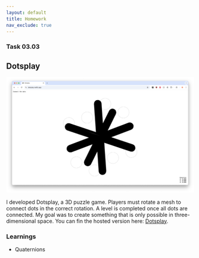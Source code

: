 ```yaml
---
layout: default
title: Homework
nav_exclude: true
---
```


### Task 03.03

## Dotsplay

![preview](./img/preview.png)

I developed Dotsplay, a 3D puzzle game. Players must rotate a mesh to connect dots in the correct rotation. A level is completed once all dots are connected. My goal was to create something that is only possible in three-dimensional space. You can fin the hosted version here: [Dotsplay](https://dotsplay.netlify.app/).

### Learnings

- Quaternions
